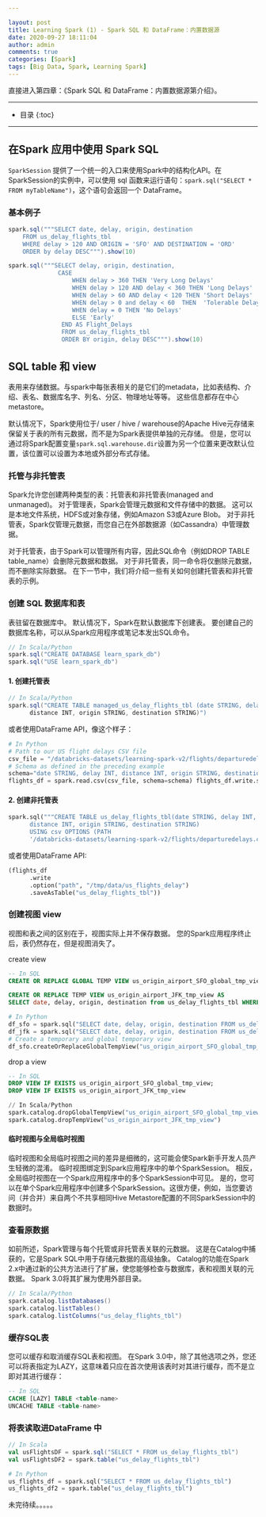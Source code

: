 ```yaml
---

layout: post
title: Learning Spark (1) - Spark SQL 和 DataFrame：内置数据源
date: 2020-09-27 18:11:04
author: admin
comments: true
categories: [Spark]
tags: [Big Data, Spark, Learning Spark]
---
```


直接进入第四章：《Spark SQL 和 DataFrame：内置数据源第介绍》。

<!-- more -->

---

* 目录
{:toc}
---

## 在Spark 应用中使用 Spark SQL

`SparkSession` 提供了一个统一的入口来使用Spark中的结构化API。在SparkSession的实例中，可以使用 sql 函数来运行语句：`spark.sql("SELECT * FROM myTableName")`，这个语句会返回一个 DataFrame。

### 基本例子

```scala
spark.sql("""SELECT date, delay, origin, destination
    FROM us_delay_flights_tbl
    WHERE delay > 120 AND ORIGIN = 'SFO' AND DESTINATION = 'ORD'
    ORDER by delay DESC""").show(10)

spark.sql("""SELECT delay, origin, destination,
              CASE
                  WHEN delay > 360 THEN 'Very Long Delays'
                  WHEN delay > 120 AND delay < 360 THEN 'Long Delays'
                  WHEN delay > 60 AND delay < 120 THEN 'Short Delays'
                  WHEN delay > 0 and delay < 60  THEN  'Tolerable Delays'
                  WHEN delay = 0 THEN 'No Delays'
                  ELSE 'Early'
               END AS Flight_Delays
               FROM us_delay_flights_tbl
               ORDER BY origin, delay DESC""").show(10)
```



## SQL table 和 view

表用来存储数据。与spark中每张表相关的是它们的metadata，比如表结构、介绍、表名、数据库名字、列名、分区、物理地址等等。 这些信息都存在中心metastore。

默认情况下，Spark使用位于/ user / hive / warehouse的Apache Hive元存储来保留关于表的所有元数据，而不是为Spark表提供单独的元存储。 但是，您可以通过将Spark配置变量`spark.sql.warehouse.dir`设置为另一个位置来更改默认位置，该位置可以设置为本地或外部分布式存储。

### 托管与非托管表

Spark允许您创建两种类型的表：托管表和非托管表(managed and unmanaged)。 对于管理表，Spark会管理元数据和文件存储中的数据。 这可以是本地文件系统，HDFS或对象存储，例如Amazon S3或Azure Blob。 对于非托管表，Spark仅管理元数据，而您自己在外部数据源（如Cassandra）中管理数据。

对于托管表，由于Spark可以管理所有内容，因此SQL命令（例如DROP TABLE table_name）会删除元数据和数据。 对于非托管表，同一命令将仅删除元数据，而不删除实际数据。 在下一节中，我们将介绍一些有关如何创建托管表和非托管表的示例。

### 创建 SQL 数据库和表

表驻留在数据库中。 默认情况下，Spark在默认数据库下创建表。 要创建自己的数据库名称，可以从Spark应用程序或笔记本发出SQL命令。

```scala
// In Scala/Python
spark.sql("CREATE DATABASE learn_spark_db")
spark.sql("USE learn_spark_db")
```

#### 1. 创建托管表

```scala
// In Scala/Python
spark.sql("CREATE TABLE managed_us_delay_flights_tbl (date STRING, delay INT,
      distance INT, origin STRING, destination STRING)")
```

或者使用DataFrame API，像这个样子：

```python
# In Python
# Path to our US flight delays CSV file
csv_file = "/databricks-datasets/learning-spark-v2/flights/departuredelays.csv" 
# Schema as defined in the preceding example
schema="date STRING, delay INT, distance INT, origin STRING, destination STRING" 
flights_df = spark.read.csv(csv_file, schema=schema) flights_df.write.saveAsTable("managed_us_delay_flights_tbl")
```

#### 2. 创建非托管表

```python
spark.sql("""CREATE TABLE us_delay_flights_tbl(date STRING, delay INT,
      distance INT, origin STRING, destination STRING)
      USING csv OPTIONS (PATH
      '/databricks-datasets/learning-spark-v2/flights/departuredelays.csv')""")
```

或者使用DataFrame API:

```python
(flights_df
      .write
      .option("path", "/tmp/data/us_flights_delay")
      .saveAsTable("us_delay_flights_tbl"))
```

### 创建视图 view

视图和表之间的区别在于，视图实际上并不保存数据。 您的Spark应用程序终止后，表仍然存在，但是视图消失了。

create view

```sql
-- In SQL
CREATE OR REPLACE GLOBAL TEMP VIEW us_origin_airport_SFO_global_tmp_view AS SELECT date, delay, origin, destination from us_delay_flights_tbl WHERE origin = 'SFO';

CREATE OR REPLACE TEMP VIEW us_origin_airport_JFK_tmp_view AS
SELECT date, delay, origin, destination from us_delay_flights_tbl WHERE origin = 'JFK'
```

```python
# In Python
df_sfo = spark.sql("SELECT date, delay, origin, destination FROM us_delay_flights_tbl WHERE origin = 'SFO'") 
df_jfk = spark.sql("SELECT date, delay, origin, destination FROM us_delay_flights_tbl WHERE origin = 'JFK'")
# Create a temporary and global temporary view
df_sfo.createOrReplaceGlobalTempView("us_origin_airport_SFO_global_tmp_view")                                 df_jfk.createOrReplaceTempView("us_origin_airport_JFK_tmp_view")
```

drop a view

```sql
-- In SQL
DROP VIEW IF EXISTS us_origin_airport_SFO_global_tmp_view; 
DROP VIEW IF EXISTS us_origin_airport_JFK_tmp_view

```

```python
// In Scala/Python
spark.catalog.dropGlobalTempView("us_origin_airport_SFO_global_tmp_view")
spark.catalog.dropTempView("us_origin_airport_JFK_tmp_view")
```

#### 临时视图与全局临时视图

临时视图和全局临时视图之间的差异是细微的，这可能会使Spark新手开发人员产生轻微的混淆。 临时视图绑定到Spark应用程序中的单个SparkSession。 相反，全局临时视图在一个Spark应用程序中的多个SparkSession中可见。 是的，您可以在单个Spark应用程序中创建多个SparkSession。这很方便，例如，当您要访问（并合并）来自两个不共享相同Hive Metastore配置的不同SparkSession中的数据时。



### 查看原数据

如前所述，Spark管理与每个托管或非托管表关联的元数据。 这是在Catalog中捕获的，它是Spark SQL中用于存储元数据的高级抽象。 Catalog的功能在Spark 2.x中通过新的公共方法进行了扩展，使您能够检查与数据库，表和视图关联的元数据。 Spark 3.0将其扩展为使用外部目录。

```scala
// In Scala/Python
spark.catalog.listDatabases()
spark.catalog.listTables()
spark.catalog.listColumns("us_delay_flights_tbl")
```

### 缓存SQL表

您可以缓存和取消缓存SQL表和视图。 在Spark 3.0中，除了其他选项之外，您还可以将表指定为LAZY，这意味着只应在首次使用该表时对其进行缓存，而不是立即对其进行缓存：

```sql
-- In SQL
CACHE [LAZY] TABLE <table-name> 
UNCACHE TABLE <table-name>
```



### 将表读取进DataFrame 中

```scala
// In Scala
val usFlightsDF = spark.sql("SELECT * FROM us_delay_flights_tbl") 
val usFlightsDF2 = spark.table("us_delay_flights_tbl")
```

```python
# In Python
us_flights_df = spark.sql("SELECT * FROM us_delay_flights_tbl")
us_flights_df2 = spark.table("us_delay_flights_tbl")
```













未完待续。。。。。